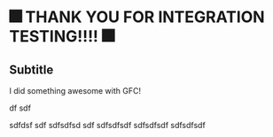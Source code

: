 # 🎆 THANK YOU FOR INTEGRATION TESTING!!!! 🎆

## Subtitle

I did something awesome with GFC!
 
df
sdf
  

sdfdsf
sdf
sdfsdfsd
sdf
sdfsdfsdf
sdfsdfsdf
sdfsdfsdf
